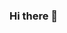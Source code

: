 ### Hi there 👋

<!--
**GaoChX/GaoChX** is a ✨ _special_ ✨ repository because its `README.md` (this file) appears on your GitHub profile.

Here are some ideas to get you started:

- 🔭 I’m currently working on ...
- 🌱 I’m currently learning ...
- 👯 I’m looking to collaborate on ...
- 🤔 I’m looking for help with ...
- 💬 Ask me about ...
- 📫 How to reach me: ...
- 😄 Pronouns: ...
- ⚡ Fun fact: ...

[![GaoChX's GitHub stats](https://github-readme-stats.vercel.app/api?username=GaoChX)](https://github.com/GaoChX)

-->



